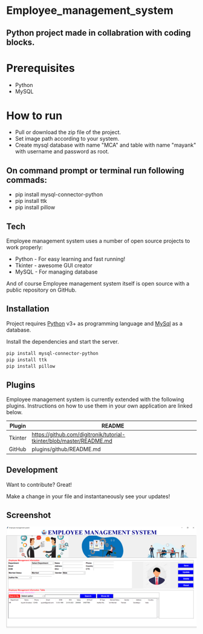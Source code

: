 # Employee_management_system

## Python project made in collabration with coding blocks.

# Prerequisites

- Python
- MySQL

# How to run

- Pull or download the zip file of the project.
- Set image path according to your system.
- Create mysql database with name "MCA" and table with name "mayank" with username and password as root.

## On command prompt or terminal run following commads:

- pip install mysql-connector-python
- pip install ttk
- pip install pillow

## Tech

Employee management system uses a number of open source projects to work properly:

- Python - For easy learning and fast running!
- Tkinter - awesome GUI creator
- MySQL - For managing database

And of course Employee management system itself is open source with a public repository on GitHub.

## Installation

Project requires [Python](https://www.python.org/downloads/) v3+ as programming language and [MySql](https://dev.mysql.com/downloads/installer/) as a database.

Install the dependencies and start the server.

```sh
pip install mysql-connector-python
pip install ttk
pip install pillow
```

## Plugins

Employee management system is currently extended with the following plugins.
Instructions on how to use them in your own application are linked below.

| Plugin  | README                                                               |
| ------- | -------------------------------------------------------------------- |
| Tkinter | https://github.com/digitronik/tutorial-tkinter/blob/master/README.md |
| GitHub  | plugins/github/README.md                                             |

## Development

Want to contribute? Great!

Make a change in your file and instantaneously see your updates!

## Screenshot

![Screenshot](./images/screenshot.PNG)
